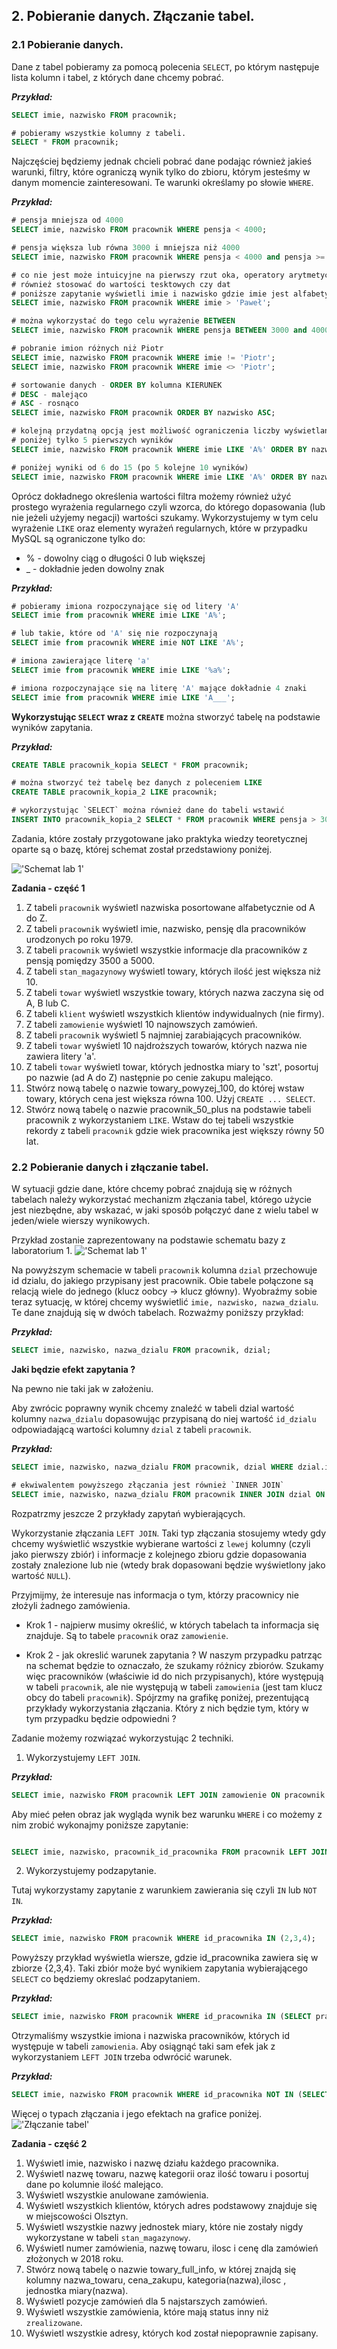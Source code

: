 
## **2. Pobieranie danych. Złączanie tabel.**

### **2.1 Pobieranie danych.**

Dane z tabel pobieramy za pomocą polecenia `SELECT`, po którym następuje lista kolumn i tabel, z których dane chcemy pobrać.

**_Przykład:_**
```sql
SELECT imie, nazwisko FROM pracownik;

# pobieramy wszystkie kolumny z tabeli.
SELECT * FROM pracownik;
```

Najczęściej będziemy jednak chcieli pobrać dane podając również jakieś warunki, filtry, które ograniczą wynik tylko do zbioru, którym jesteśmy w danym momencie zainteresowani. Te warunki określamy po słowie `WHERE`.

**_Przykład:_**
```sql
# pensja mniejsza od 4000
SELECT imie, nazwisko FROM pracownik WHERE pensja < 4000;

# pensja większa lub równa 3000 i mniejsza niż 4000
SELECT imie, nazwisko FROM pracownik WHERE pensja < 4000 and pensja >= 3000;

# co nie jest może intuicyjne na pierwszy rzut oka, operatory arytmetyczne (<,>, <=, =>) można
# również stosować do wartości tesktowych czy dat
# poniższe zapytanie wyświetli imie i nazwisko gdzie imie jest alfabetycznie za imieniem Paweł
SELECT imie, nazwisko FROM pracownik WHERE imie > 'Paweł';

# można wykorzystać do tego celu wyrażenie BETWEEN
SELECT imie, nazwisko FROM pracownik WHERE pensja BETWEEN 3000 and 4000;

# pobranie imion różnych niż Piotr
SELECT imie, nazwisko FROM pracownik WHERE imie != 'Piotr';
SELECT imie, nazwisko FROM pracownik WHERE imie <> 'Piotr';

# sortowanie danych - ORDER BY kolumna KIERUNEK
# DESC - malejąco
# ASC - rosnąco
SELECT imie, nazwisko FROM pracownik ORDER BY nazwisko ASC;

# kolejną przydatną opcją jest możliwość ograniczenia liczby wyświetlanych wyników.
# poniżej tylko 5 pierwszych wyników
SELECT imie, nazwisko FROM pracownik WHERE imie LIKE 'A%' ORDER BY nazwisko ASC LIMIT 5;

# poniżej wyniki od 6 do 15 (po 5 kolejne 10 wyników)
SELECT imie, nazwisko FROM pracownik WHERE imie LIKE 'A%' ORDER BY nazwisko ASC LIMIT 5, 10;

```

Oprócz dokładnego określenia wartości filtra możemy również użyć prostego wyrażenia regularnego czyli wzorca, do którego dopasowania (lub nie jeżeli użyjemy negacji) wartości szukamy.
Wykorzystujemy w tym celu wyrażenie `LIKE` oraz elementy wyrażeń regularnych, które w przypadku MySQL są ograniczone tylko do:

* % - dowolny ciąg o długości 0 lub większej
* _ - dokładnie jeden dowolny znak

**_Przykład:_**
```sql
# pobieramy imiona rozpoczynające się od litery 'A'
SELECT imie from pracownik WHERE imie LIKE 'A%';

# lub takie, które od 'A' się nie rozpoczynają
SELECT imie from pracownik WHERE imie NOT LIKE 'A%';

# imiona zawierające literę 'a'
SELECT imie from pracownik WHERE imie LIKE '%a%';

# imiona rozpoczynające się na literę 'A' mające dokładnie 4 znaki
SELECT imie from pracownik WHERE imie LIKE 'A___';
```
**Wykorzystując `SELECT` wraz z `CREATE`** można stworzyć tabelę na podstawie wyników zapytania.

**_Przykład:_**
```sql
CREATE TABLE pracownik_kopia SELECT * FROM pracownik;

# można stworzyć też tabelę bez danych z poleceniem LIKE
CREATE TABLE pracownik_kopia_2 LIKE pracownik;

# wykorzystując `SELECT` można również dane do tabeli wstawić
INSERT INTO pracownik_kopia_2 SELECT * FROM pracownik WHERE pensja > 3000;
```

Zadania, które zostały przygotowane jako praktyka wiedzy teoretycznej oparte są o bazę, której schemat został przedstawiony poniżej.

!['Schemat lab 1'](./schemat_firma.png)



**Zadania - część 1**

1. Z tabeli `pracownik` wyświetl nazwiska posortowane alfabetycznie od A do Z.
2. Z tabeli `pracownik` wyświetl imie, nazwisko, pensję dla pracowników urodzonych po roku 1979.
3. Z tabeli `pracownik` wyświetl wszystkie informacje dla pracowników z pensją pomiędzy 3500 a 5000.
4. Z tabeli `stan_magazynowy` wyświetl towary, których ilość jest większa niż 10.
5. Z tabeli `towar` wyświetl wszystkie towary, których nazwa zaczyna się od A, B lub C.
6. Z tabeli `klient` wyświetl wszystkich klientów indywidualnych (nie firmy).
7. Z tabeli `zamowienie` wyświetl 10 najnowszych zamówień.
8. Z tabeli `pracownik` wyświetl 5 najmniej zarabiających pracowników.
9. Z tabeli `towar` wyświetl 10 najdroższych towarów, których nazwa nie zawiera litery 'a'.
10. Z tabeli `towar` wyświetl towar, których jednostka miary to 'szt', posortuj po nazwie (ad A do Z) następnie po cenie zakupu malejąco.
11. Stwórz nową tabelę o nazwie towary_powyzej_100, do której wstaw towary, których cena jest większa równa 100. Użyj `CREATE ... SELECT`.
12. Stwórz nową tabelę o nazwie pracownik_50_plus na podstawie tabeli pracownik z wykorzystaniem `LIKE`. Wstaw do tej tabeli wszystkie rekordy z tabeli `pracownik` gdzie wiek pracownika jest większy równy 50 lat.

### **2.2 Pobieranie danych i złączanie tabel.**

W sytuacji gdzie dane, które chcemy pobrać znajdują się w różnych tabelach należy wykorzystać mechanizm złączania tabel, którego użycie jest niezbędne, aby wskazać, w jaki sposób połączyć dane z wielu tabel w jeden/wiele wierszy wynikowych.

Przykład zostanie zaprezentowany na podstawie schematu bazy z laboratorium 1.
!['Schemat lab 1'](./schemat_lab_1.png)

Na powyższym schemacie w tabeli `pracownik` kolumna `dzial` przechowuje id dzialu, do jakiego przypisany jest pracownik. Obie tabele połączone są relacją wiele do jednego (klucz oobcy -> klucz główny). Wyobraźmy sobie teraz sytuację, w której chcemy wyświetlić `imie, nazwisko, nazwa_dzialu`. Te dane znajdują się w dwóch tabelach. Rozważmy poniższy przykład:

**_Przykład:_**
```sql
SELECT imie, nazwisko, nazwa_dzialu FROM pracownik, dzial;
```
**Jaki będzie efekt zapytania ?**

Na pewno nie taki jak w założeniu.

Aby zwrócic poprawny wynik chcemy znaleźć w tabeli dzial wartość kolumny `nazwa_dzialu` dopasowując przypisaną do niej wartość `id_dzialu` odpowiadającą wartości kolumny `dzial` z tabeli `pracownik`.

**_Przykład:_**
```sql
SELECT imie, nazwisko, nazwa_dzialu FROM pracownik, dzial WHERE dzial.id_dzialu=pracownik.dzial;

# ekwiwalentem powyższego złączania jest również `INNER JOIN`
SELECT imie, nazwisko, nazwa_dzialu FROM pracownik INNER JOIN dzial ON dzial.id_dzialu=pracownik.dzial;
```



Rozpatrzmy jeszcze 2 przykłady zapytań wybierających.

Wykorzystanie złączania `LEFT JOIN`. Taki typ złączania stosujemy wtedy gdy chcemy wyświetlić wszystkie wybierane wartości z `lewej` kolumny (czyli jako pierwszy zbiór) i informacje z kolejnego zbioru gdzie dopasowania zostały znalezione lub nie (wtedy brak dopasowani będzie wyświetlony jako wartość `NULL`).

Przyjmijmy, że interesuje nas informacja o tym, którzy pracownicy nie złożyli żadnego zamówienia. 

* Krok 1 - najpierw musimy określić, w których tabelach ta informacja się znajduje. Są to tabele `pracownik` oraz `zamowienie`.

* Krok 2 - jak okreslić warunek zapytania ? W naszym przypadku patrząc na schemat będzie to oznaczało, że szukamy różnicy zbiorów. Szukamy więc pracowników (właściwie id do nich przypisanych), które występują w tabeli `pracownik`, ale nie występują w tabeli `zamowienia` (jest tam klucz obcy do tabeli `pracownik`). Spójrzmy na grafikę poniżej, prezentującą przykłady wykorzystania złączania. Który z nich będzie tym, który w tym przypadku będzie odpowiedni ? 


Zadanie możemy rozwiązać wykorzystując 2 techniki.
1. Wykorzystujemy `LEFT JOIN`.

**_Przykład:_**
```sql
SELECT imie, nazwisko FROM pracownik LEFT JOIN zamowienie ON pracownik.id_pracownika=zamowienie.pracownik_id_pracownika WHERE pracownik_id_pracownika is NULL;
```

Aby mieć pełen obraz jak wygląda wynik bez warunku `WHERE` i co możemy z nim zrobić wykonajmy poniższe zapytanie:
```sql

SELECT imie, nazwisko, pracownik_id_pracownika FROM pracownik LEFT JOIN zamowienie ON pracownik.id_pracownika=zamowienie.pracownik_id_pracownika;
```

2. Wykorzystujemy podzapytanie.

Tutaj wykorzystamy zapytanie z warunkiem zawierania się czyli `IN` lub `NOT IN`.

**_Przykład:_**
```sql
SELECT imie, nazwisko FROM pracownik WHERE id_pracownika IN (2,3,4);
```

Powyższy przykład wyświetla wiersze, gdzie id_pracownika zawiera się w zbiorze {2,3,4}.
Taki zbiór może być wynikiem zapytania wybierającego `SELECT` co będziemy okreslać podzapytaniem.

**_Przykład:_**
```sql
SELECT imie, nazwisko FROM pracownik WHERE id_pracownika IN (SELECT pracownik_id_pracownika FROM zamowienie);
```

Otrzymaliśmy wszystkie imiona i nazwiska pracowników, których id występuje w tabeli `zamowienia`. Aby osiągnąć taki sam efek jak z wykorzystaniem `LEFT JOIN` trzeba odwrócić warunek.

**_Przykład:_**
```sql
SELECT imie, nazwisko FROM pracownik WHERE id_pracownika NOT IN (SELECT pracownik_id_pracownika FROM zamowienie);
```

Więcej o typach złączania i jego efektach na grafice poniżej.
!['Złączanie tabel'](./sql_joins.jpg)

**Zadania - część 2**

1. Wyświetl imie, nazwisko i nazwę działu każdego pracownika.
2. Wyświetl nazwę towaru, nazwę kategorii oraz ilość towaru i posortuj dane po kolumnie ilość malejąco.
3. Wyświetl wszystkie anulowane zamówienia.
4. Wyświetl wszystkich klientów, których adres podstawowy znajduje się w miejscowości Olsztyn.
5. Wyświetl wszystkie nazwy jednostek miary, które nie zostały nigdy wykorzystane w tabeli `stan_magazynowy`.
6. Wyświetl numer zamówienia, nazwę towaru, ilosc i cenę dla zamówień złożonych w 2018 roku.
7. Stwórz nową tabelę o nazwie towary_full_info, w której znajdą się kolumny nazwa_towaru, cena_zakupu, kategoria(nazwa),ilosc , jednostka miary(nazwa).
8. Wyświetl pozycje zamówień dla 5 najstarszych zamówień.
9. Wyświetl wszystkie zamówienia, które mają status inny niż `zrealizowane`.
10. Wyświetl wszystkie adresy, których kod został niepoprawnie zapisany.